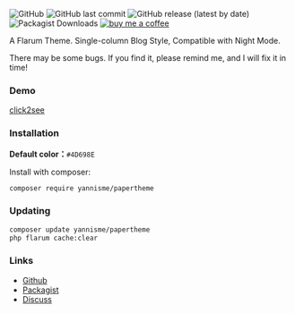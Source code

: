 ![GitHub](https://img.shields.io/github/license/yannisme/flarum-paper-theme?style=flat-square) ![GitHub last commit](https://img.shields.io/github/last-commit/yannisme/flarum-paper-theme?style=flat-square) ![GitHub release (latest by date)](https://img.shields.io/github/v/release/yannisme/flarum-paper-theme?style=flat-square) ![Packagist Downloads](https://img.shields.io/packagist/dt/yannisme/papertheme?style=flat-square) [![buy me a coffee](https://img.shields.io/badge/donate-buy%20me%20a%20coffee-yellow?label=Donate&style=flat-square)](https://paypal.me/toyannis?country.x=C2&locale.x=zh_XC)

A Flarum Theme. Single-column Blog Style, Compatible with Night Mode. 

There may be some bugs. If you find it, please remind me, and I will fix it in time!



### Demo

[click2see](https://yannisme.com/)

### Installation
**Default color：**`#4D698E`

Install with composer:
```sh
composer require yannisme/papertheme
```

### Updating

```sh
composer update yannisme/papertheme
php flarum cache:clear
```

### Links

- [Github](https://github.com/yannisme/flarum-paper-theme)
- [Packagist](https://packagist.org/packages/yannisme/papertheme)
- [Discuss](https://discuss.yannisme.com/d/32-paper)
  
